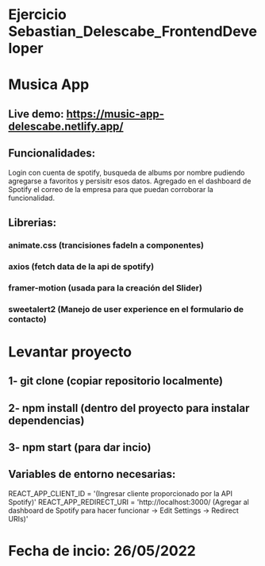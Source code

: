 # Ejercicio Sebastian_Delescabe_FrontendDeveloper
# Musica App
## Live demo: https://music-app-delescabe.netlify.app/

## Funcionalidades: 
Login con cuenta de spotify, busqueda de albums por nombre pudiendo agregarse a favoritos y persisitr esos datos.
Agregado en el dashboard de Spotify el correo de la empresa para que puedan corroborar la funcionalidad.

## Librerias:

### animate.css (trancisiones fadeIn a componentes)
### axios (fetch data de la api de spotify)
### framer-motion (usada para la creación del Slider)
### sweetalert2 (Manejo de user experience en el formulario de contacto)

# Levantar proyecto
## 1- git clone (copiar repositorio localmente) 
## 2- npm install (dentro del proyecto para instalar dependencias)
## 3- npm start (para dar incio)

## Variables de entorno necesarias:
REACT_APP_CLIENT_ID = '(Ingresar cliente proporcionado por la API Spotify)'
REACT_APP_REDIRECT_URI = 'http://localhost:3000/ (Agregar al dashboard de Spotify para hacer funcionar -> Edit Settings -> Redirect URIs)'


# Fecha de incio: 26/05/2022
